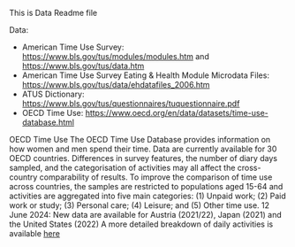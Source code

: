 This is Data Readme file

Data: 
- American Time Use Survey: https://www.bls.gov/tus/modules/modules.htm and https://www.bls.gov/tus/data.htm
- American Time Use Survey Eating & Health Module Microdata Files: https://www.bls.gov/tus/data/ehdatafiles_2006.htm
- ATUS Dictionary: https://www.bls.gov/tus/questionnaires/tuquestionnaire.pdf
- OECD Time Use: https://www.oecd.org/en/data/datasets/time-use-database.html

OECD Time Use
The OECD Time Use Database provides information on how women and men spend their time. Data are currently available for 30 OECD countries. Differences in survey features, the number of diary days sampled, and the categorisation of activities may all affect the cross-country comparability of results. To improve the comparison of time use across countries, the samples are restricted to populations aged 15-64 and activities are aggregated into five main categories: (1) Unpaid work; (2) Paid work or study; (3) Personal care; (4) Leisure; and (5) Other time use.
12 June 2024: New data are available for Austria (2021/22), Japan (2021) and the United States (2022)
A more detailed breakdown of daily activities is available [here](https://github.com/bb-github74/NearDecomposition/blob/main/Data/OECD-time-use-database-updates.xlsx)
